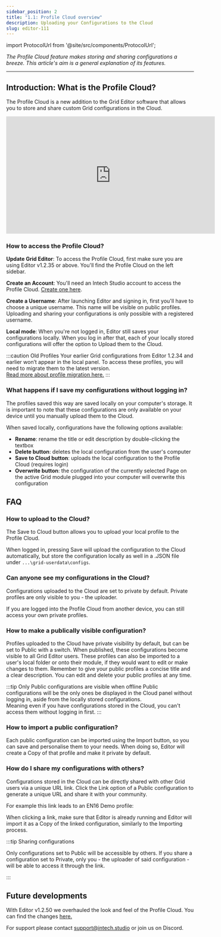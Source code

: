 ```yaml
---
sidebar_position: 2
title: "1.1: Profile Cloud overview"
description: Uploading your Configurations to the Cloud
slug: editor-111
---
```


import ProtocolUrl from '@site/src/components/ProtocolUrl';

*The Profile Cloud feature makes storing and sharing configurations a breeze. This article's aim is a general explanation of its features.*

---

## Introduction: What is the Profile Cloud? 

The Profile Cloud is a new addition to the Grid Editor software that allows you to store and share custom Grid configurations in the Cloud. 

<!-- 
Hogyan kell videót feltenni? 
1. go to youtube
2. open video
3. click "share"
4. choose "embed"
5. copy and paste

<div style={{display: 'flex', alignItems: 'center', justifyContent: 'center'}}>
<iframe width="100%" height="315" style={{maxWidth:'560px'}} src="https://www.youtube.com/embed/s9uFpXCTCSQ?si=tmJDbiiaSXPXiLnb&amp;controls=0" title="YouTube video player" frameborder="0" allow="accelerometer; autoplay; clipboard-write; encrypted-media; gyroscope; picture-in-picture; web-share" allowfullscreen></iframe>
</div>

-->

<div style={{display: 'flex', alignItems: 'center', justifyContent: 'center'}}>
<iframe width="560" height="315" src="https://www.youtube.com/embed/videoseries?si=pXjrAYluhsnUyy6i&amp;list=PLtMbdpAm17zc3aoEOOaqWiFbL3li1sKTy" title="YouTube video player" frameborder="0" allow="accelerometer; autoplay; clipboard-write; encrypted-media; gyroscope; picture-in-picture; web-share" allowfullscreen></iframe>
</div>


### How to access the Profile Cloud?


**Update Grid Editor**: To access the Profile Cloud, first make sure you are using Editor v1.2.35 or above. You'll find the Profile Cloud on the left sidebar.

**Create an Account**: You'll need an Intech Studio account to access the Profile Cloud. [Create one here](https://intech.studio/auth).

**Create a Username**: After launching Editor and signing in, first you'll have to choose a unique username. This name will be visible on public profiles. Uploading and sharing your configurations is only possible with a registered username.

**Local mode**: When you're not logged in, Editor still saves your configurations locally. When you log in after that, each of your locally stored configurations will offer the option to Upload them to the Cloud.

:::caution Old Profiles
Your earlier Grid configurations from Editor 1.2.34 and earlier won’t appear in the local panel. To access these profiles, you will need to migrate them to the latest version.  
[Read more about profile migration here.](/docs/guides/troubleshooting/troubleshooting.md#how-to-import-locally-saved-profile-json-files-into-the-profile-cloud) 
:::

### What happens if I save my configurations without logging in?


The profiles saved this way are saved locally on your computer's storage. It is important to note that these configurations are only available on your device until you manually upload them to the Cloud.

When saved locally, configurations have the following options available:

- **Rename**: rename the title or edit description by double-clicking the textbox
- **Delete button**: deletes the local configuration from the user's computer
- **Save to Cloud button**: uploads the local configuration to the Profile Cloud (requires login)
- **Overwrite button**: the configuration of the currently selected Page on the active Grid module plugged into your computer will overwrite this configuration



## FAQ

### How to upload to the Cloud?


The Save to Cloud button allows you to upload your local profile to the Profile Cloud. 

When logged in, pressing Save will upload the configuration to the Cloud automatically, but store the configuration locally as well in a .JSON file under `...\grid-userdata\configs`.


### Can anyone see my configurations in the Cloud?


Configurations uploaded to the Cloud are set to private by default. Private profiles are only visible to you - the uploader. 

If you are logged into the Profile Cloud from another device, you can still access your own private profiles.


### How to make a publically visible configuration?


Profiles uploaded to the Cloud have private visibility by default, but can be set to Public with a switch. When published, these configurations become visible to all Grid Editor users. These profiles can also be imported to a user's local folder or onto their module, if they would want to edit or make changes to them. Remember to give your public profiles a concise title and a clear description. You can edit and delete your public profiles at any time.

:::tip Only Public configurations are visible when offline
Public configurations will be the only ones be displayed in the Cloud panel without logging in, aside from the locally stored configurations.  
Meaning even if you have configurations stored in the Cloud, you can't access them without logging in first.
:::

### How to import a public configuration? 


Each public configuration can be imported using the Import button, so you can save and personalise them to your needs. When doing so, Editor will create a Copy of that profile and make it private by default.

### How do I share my configurations with others?


Configurations stored in the Cloud can be directly shared with other Grid users via a unique URL link. Click the Link option of a Public configuration to generate a unique URL and share it with your community.  

For example this link leads to an EN16 Demo profile: <ProtocolUrl title="Example Profile" protocolUrl="grid-editor://?config-link=lmNhUzWkNRIHwuSuGU0o"/>

When clicking a link, make sure that Editor is already running and Editor will import it as a Copy of the linked configuration, similarly to the Importing process.


:::tip Sharing configurations

Only configurations set to Public will be accessible by others. If you share a configuration set to Private, only you - the uploader of said configuration - will be able to access it through the link.

:::

<!---
### Can I migrate my profile configurations from the earlier Grid Editor version to the Profile Cloud?



Yes, you can. If you have existing profiles (session profiles or profiles under a user folder), you can migrate them to the new feature set. Before migrating, we recommend saving a backup archive of your grid-userdata. Like this, we can help restore configs, in case anything goes sideways. 
--->

## Future developments

With Editor v1.2.50 we overhauled the look and feel of the Profile Cloud. You can find the changes [here.](/docs/guides/changelog/editor_changelog.md#profile-cloud-rework)

For support please contact support@intech.studio or join us on Discord.





